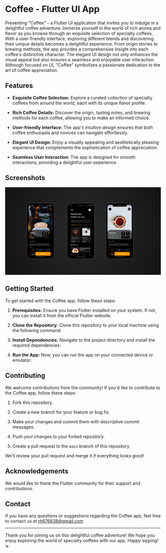 # Coffee - Flutter UI App

Presenting "Coffee" - a Flutter UI application that invites you to indulge in a delightful coffee adventure. Immerse yourself in the world of rich aroma and flavor as you browse through an exquisite selection of specialty coffees. With a user-friendly interface, exploring different blends and discovering their unique details becomes a delightful experience. From origin stories to brewing methods, the app provides a comprehensive insight into each coffee's distinctive character. The elegant UI design not only enhances the visual appeal but also ensures a seamless and enjoyable user interaction. Although focused on UI, "Coffee" symbolizes a passionate dedication to the art of coffee appreciation.

## Features

- **Exquisite Coffee Selection:** Explore a curated collection of specialty coffees from around the world, each with its unique flavor profile.

- **Rich Coffee Details:** Discover the origin, tasting notes, and brewing methods for each coffee, allowing you to make an informed choice.

- **User-friendly Interface:** The app's intuitive design ensures that both coffee enthusiasts and novices can navigate effortlessly.

- **Elegant UI Design:** Enjoy a visually appealing and aesthetically pleasing experience that complements the sophistication of coffee appreciation.

- **Seamless User Interaction:** The app is designed for smooth interactions, providing a delightful user experience.

## Screenshots


<img src="./demo.png">


## Getting Started

To get started with the Coffee app, follow these steps:

1. **Prerequisites:** Ensure you have Flutter installed on your system. If not, you can install it from the official Flutter website.

2. **Clone the Repository:** Clone this repository to your local machine using the following command:


3. **Install Dependencies:** Navigate to the project directory and install the required dependencies:


4. **Run the App:** Now, you can run the app on your connected device or emulator:


## Contributing

We welcome contributions from the community! If you'd like to contribute to the Coffee app, follow these steps:

1. Fork this repository.

2. Create a new branch for your feature or bug fix.

3. Make your changes and commit them with descriptive commit messages.

4. Push your changes to your forked repository.

5. Create a pull request to the `main` branch of this repository.

We'll review your pull request and merge it if everything looks good!


## Acknowledgements

We would like to thank the Flutter community for their support and contributions.

## Contact

If you have any questions or suggestions regarding the Coffee app, feel free to contact us at rh676838@gmail.com 

---

Thank you for joining us on this delightful coffee adventure! We hope you enjoy exploring the world of specialty coffees with our app. Happy sipping! ☕️
